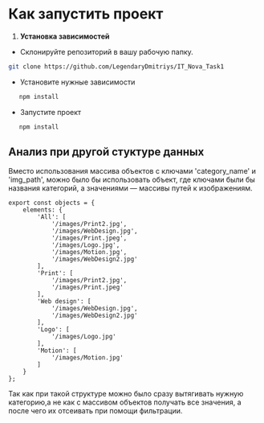 # Как запустить проект

1. **Установка зависимостей**

* Склонируйте репозиторий в вашу рабочую папку.

```bash
git clone https://github.com/LegendaryDmitriys/IT_Nova_Task1
```

* Установите нужные зависимости 

```bash
   npm install
```
* Запустите проект
  
```bash
   npm install
```

## Анализ при другой стуктуре данных

Вместо использования массива объектов с ключами 'category_name' и 'img_path', можно было бы использовать объект, где ключами были бы названия категорий, а значениями — массивы путей к изображениям.

```javasript
export const objects = {
    elements: {
        'All': [
            '/images/Print2.jpg',
            '/images/WebDesign.jpg',
            '/images/Print.jpeg',
            '/images/Logo.jpg',
            '/images/Motion.jpg',
            '/images/WebDesign2.jpg'
        ],
        'Print': [
            '/images/Print2.jpg',
            '/images/Print.jpeg'
        ],
        'Web design': [
            '/images/WebDesign.jpg',
            '/images/WebDesign2.jpg'
        ],
        'Logo': [
            '/images/Logo.jpg'
        ],
        'Motion': [
            '/images/Motion.jpg'
        ]
    }
};
```
Так как при такой структуре можно было сразу вытягивать нужную категорию,а не как с массивом объектов получать все значения, а после чего их отсеивать при помощи фильтрации.

